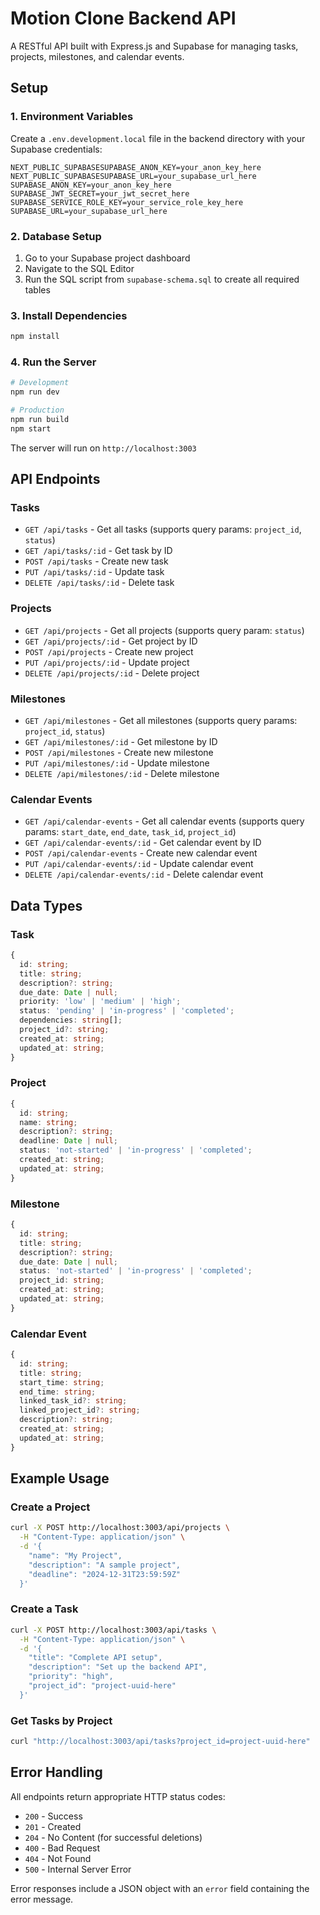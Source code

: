 # Motion Clone Backend API

A RESTful API built with Express.js and Supabase for managing tasks, projects, milestones, and calendar events.

## Setup

### 1. Environment Variables

Create a `.env.development.local` file in the backend directory with your Supabase credentials:

```env
NEXT_PUBLIC_SUPABASESUPABASE_ANON_KEY=your_anon_key_here
NEXT_PUBLIC_SUPABASESUPABASE_URL=your_supabase_url_here
SUPABASE_ANON_KEY=your_anon_key_here
SUPABASE_JWT_SECRET=your_jwt_secret_here
SUPABASE_SERVICE_ROLE_KEY=your_service_role_key_here
SUPABASE_URL=your_supabase_url_here
```

### 2. Database Setup

1. Go to your Supabase project dashboard
2. Navigate to the SQL Editor
3. Run the SQL script from `supabase-schema.sql` to create all required tables

### 3. Install Dependencies

```bash
npm install
```

### 4. Run the Server

```bash
# Development
npm run dev

# Production
npm run build
npm start
```

The server will run on `http://localhost:3003`

## API Endpoints

### Tasks

- `GET /api/tasks` - Get all tasks (supports query params: `project_id`, `status`)
- `GET /api/tasks/:id` - Get task by ID
- `POST /api/tasks` - Create new task
- `PUT /api/tasks/:id` - Update task
- `DELETE /api/tasks/:id` - Delete task

### Projects

- `GET /api/projects` - Get all projects (supports query param: `status`)
- `GET /api/projects/:id` - Get project by ID
- `POST /api/projects` - Create new project
- `PUT /api/projects/:id` - Update project
- `DELETE /api/projects/:id` - Delete project

### Milestones

- `GET /api/milestones` - Get all milestones (supports query params: `project_id`, `status`)
- `GET /api/milestones/:id` - Get milestone by ID
- `POST /api/milestones` - Create new milestone
- `PUT /api/milestones/:id` - Update milestone
- `DELETE /api/milestones/:id` - Delete milestone

### Calendar Events

- `GET /api/calendar-events` - Get all calendar events (supports query params: `start_date`, `end_date`, `task_id`, `project_id`)
- `GET /api/calendar-events/:id` - Get calendar event by ID
- `POST /api/calendar-events` - Create new calendar event
- `PUT /api/calendar-events/:id` - Update calendar event
- `DELETE /api/calendar-events/:id` - Delete calendar event

## Data Types

### Task

```typescript
{
  id: string;
  title: string;
  description?: string;
  due_date: Date | null;
  priority: 'low' | 'medium' | 'high';
  status: 'pending' | 'in-progress' | 'completed';
  dependencies: string[];
  project_id?: string;
  created_at: string;
  updated_at: string;
}
```

### Project

```typescript
{
  id: string;
  name: string;
  description?: string;
  deadline: Date | null;
  status: 'not-started' | 'in-progress' | 'completed';
  created_at: string;
  updated_at: string;
}
```

### Milestone

```typescript
{
  id: string;
  title: string;
  description?: string;
  due_date: Date | null;
  status: 'not-started' | 'in-progress' | 'completed';
  project_id: string;
  created_at: string;
  updated_at: string;
}
```

### Calendar Event

```typescript
{
  id: string;
  title: string;
  start_time: string;
  end_time: string;
  linked_task_id?: string;
  linked_project_id?: string;
  description?: string;
  created_at: string;
  updated_at: string;
}
```

## Example Usage

### Create a Project

```bash
curl -X POST http://localhost:3003/api/projects \
  -H "Content-Type: application/json" \
  -d '{
    "name": "My Project",
    "description": "A sample project",
    "deadline": "2024-12-31T23:59:59Z"
  }'
```

### Create a Task

```bash
curl -X POST http://localhost:3003/api/tasks \
  -H "Content-Type: application/json" \
  -d '{
    "title": "Complete API setup",
    "description": "Set up the backend API",
    "priority": "high",
    "project_id": "project-uuid-here"
  }'
```

### Get Tasks by Project

```bash
curl "http://localhost:3003/api/tasks?project_id=project-uuid-here"
```

## Error Handling

All endpoints return appropriate HTTP status codes:

- `200` - Success
- `201` - Created
- `204` - No Content (for successful deletions)
- `400` - Bad Request
- `404` - Not Found
- `500` - Internal Server Error

Error responses include a JSON object with an `error` field containing the error message.
